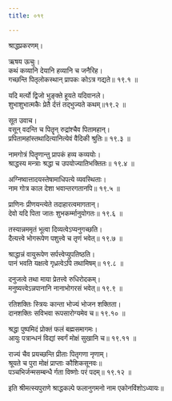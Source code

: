 ```yaml
---
title: ०१९

---
```

श्राद्धप्रकरणम्।  
  
ऋषय ऊचुः।  
कथं कव्यानि देयानि हव्यानि च जनैरिह।  
गच्छन्ति पितृलोकस्थान्‌ प्रापकः कोऽत्र गद्यते॥ १९.१ ॥  
  
यदि मर्त्यो द्विजो भुङ्क्ते हूयते यदिवानले।  
शुभाशुभात्मकैः प्रेतै र्दत्तं तद्‌भुज्यते कथम्॥१९.२ ॥  
  
सूत उवाच।  
वसून्‌ वदन्ति च पितॄन्‌ रुद्रांश्चैव पितामहान्।  
प्रपितामहांस्तथादित्यानित्येवं वैदिकी श्रुतिः॥ १९.३ ॥  
  
नामगोत्रं पितॄणान्तु प्रापकं हव्य कव्ययोः।  
श्राद्धस्य मन्त्राः श्रद्धा च उपयोज्यातिभक्तितः॥ १९.४ ॥  
  
अग्निष्वात्तादयस्तेषामाधिपत्ये व्यवस्थिताः।  
नाम गोत्र काल देशा भवान्तरगतानपि॥ १९.५ ॥  
  
प्राणिनः प्रीणयन्त्येते तदाहारत्वमागतान्।  
देवो यदि पिता जातः शुभकर्म्मानुयोगतः॥ १९.६ ॥  
  
तस्यान्नममृतं भूत्वा दिव्यत्वेऽप्यनुगच्छति।  
दैत्यत्त्वे भोगरूपेण पशुत्त्वे च तृणं भवेत्॥ १९.७ ॥  
  
श्राद्धान्नं वायुरूपेण सर्पत्त्वेप्युपतिष्ठति।  
पानं भवति यक्षत्वे गृध्रत्वेऽपि तथामिषम्॥ १९.८ ॥  
  
दनुजत्वे तथा माया प्रेतत्त्वे रुधिरोदकम्।  
मनुष्यत्त्वेऽन्नपानानि नानाभोगरसं भवेत्॥ १९.९ ॥  
  
रतिशक्तिः स्त्रियः कान्ता भोज्यं भोजन शक्तिता।  
दानशक्तिः सविभवा रूपसारोग्यमेव च॥ १९.१० ॥  
  
श्रद्धा पुष्पमिदं प्रोक्तं फलं बह्मसमागमः।  
आयुः पत्रान्धनं विद्यां स्वर्गं मोक्षं सुखानि च॥ १९.११ ॥  
  
राज्यं चैव प्रयच्छन्ति प्रीताः पितृगणा नृणाम्।  
श्रूयते च पुरा मोक्षं प्राप्ताः कौशिकसूनवः॥  
पञ्चभिर्जन्मसम्बन्धै र्गता विष्णोः परं पदम्॥ १९.१२ ॥  
  
इति श्रीमत्स्यपुराणे श्राद्धकल्पे फलानुगमनो नाम एकोनविंशोऽध्यायः॥